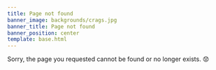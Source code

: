 ```yaml
---
title: Page not found
banner_image: backgrounds/crags.jpg
banner_title: Page not found
banner_position: center
template: base.html
---
```


<div class="text-center">

<p class="lead mb-5">
Sorry, the page you requested cannot be found or no longer exists. 😟
</p>